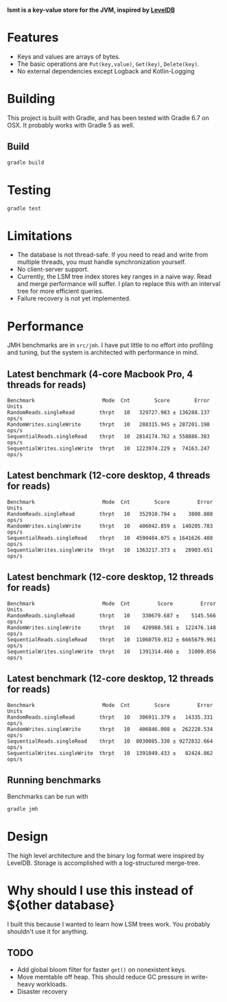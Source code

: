 **lsmt is a key-value store for the JVM, inspired by [LevelDB](https://github.com/google/leveldb)**

# Features
* Keys and values are arrays of bytes.
* The basic operations are `Put(key,value)`, `Get(key)`, `Delete(key)`.
* No external dependencies except Logback and Kotlin-Logging

# Building
This project is built with Gradle, and has been tested with Gradle 6.7 on OSX. It probably works with Gradle 5 as well.
## Build
```bash
gradle build
```

# Testing
```bash
gradle test
```

# Limitations
* The database is not thread-safe. If you need to read and write from multiple threads, you must handle synchronization yourself.
* No client-server support.
* Currently, the LSM tree index stores key ranges in a naive way. Read and merge performance will suffer. I plan to replace this with an interval tree for more efficient queries.
* Failure recovery is not yet implemented.

# Performance
JMH benchmarks are in `src/jmh`. I have put little to no effort into profiling and tuning, but the system is architected with performance in mind.

## Latest benchmark (4-core Macbook Pro, 4 threads for reads)
```text
Benchmark                      Mode  Cnt        Score        Error  Units
RandomReads.singleRead        thrpt   10   329727.983 ± 136288.137  ops/s
RandomWrites.singleWrite      thrpt   10   288315.945 ± 287201.198  ops/s
SequentialReads.singleRead    thrpt   10  2814174.762 ± 558886.383  ops/s
SequentialWrites.singleWrite  thrpt   10  1223974.229 ±  74163.247  ops/s
```

## Latest benchmark (12-core desktop, 4 threads for reads)
```text
Benchmark                      Mode  Cnt        Score         Error  Units
RandomReads.singleRead        thrpt   10   352910.794 ±    3800.808  ops/s
RandomWrites.singleWrite      thrpt   10   406042.859 ±  140205.783  ops/s
SequentialReads.singleRead    thrpt   10  4590484.075 ± 1641626.408  ops/s
SequentialWrites.singleWrite  thrpt   10  1363217.373 ±   28903.651  ops/s
```

## Latest benchmark (12-core desktop, 12 threads for reads)
```text
Benchmark                      Mode  Cnt         Score         Error  Units
RandomReads.singleRead        thrpt   10    330679.687 ±    5145.566  ops/s
RandomWrites.singleWrite      thrpt   10    420988.581 ±  122476.148  ops/s
SequentialReads.singleRead    thrpt   10  11060759.012 ± 6665679.961  ops/s
SequentialWrites.singleWrite  thrpt   10   1391314.466 ±   31009.056  ops/s
```

## Latest benchmark (12-core desktop, 12 threads for reads)
```text
Benchmark                      Mode  Cnt        Score         Error  Units
RandomReads.singleRead        thrpt   10   306911.379 ±   14335.331  ops/s
RandomWrites.singleWrite      thrpt   10   406846.008 ±  262228.534  ops/s
SequentialReads.singleRead    thrpt   10  8030085.330 ± 9272832.664  ops/s
SequentialWrites.singleWrite  thrpt   10  1391049.433 ±   82424.862  ops/s
```

## Running benchmarks
Benchmarks can be run with
```bash
gradle jmh
```

# Design
The high level architecture and the binary log format were inspired by LevelDB. Storage is accomplished with a log-structured merge-tree.

# Why should I use this instead of ${other database}
I built this because I wanted to learn how LSM trees work. You probably shouldn't use it for anything.

## TODO
- Add global bloom filter for faster `get()` on nonexistent keys.
- Move memtable off heap. This should reduce GC pressure in write-heavy workloads.
- Disaster recovery
